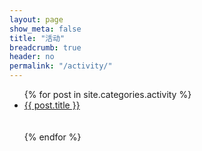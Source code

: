 ```yaml
---
layout: page
show_meta: false
title: "活动"
breadcrumb: true
header: no
permalink: "/activity/"
---
```


<ul>
    {% for post in site.categories.activity %}
    <li><a href="{{ site.url }}{{ post.url }}">{{ post.title }}</a></li>
    <br/>
    <br/>
    {% endfor %}
</ul>
